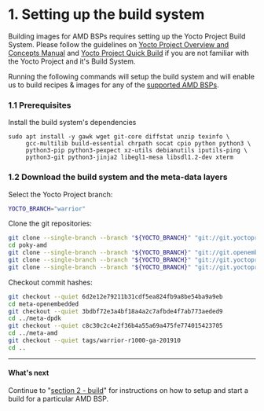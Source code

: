 # 1. Setting up the build system

Building images for AMD BSPs requires setting up the Yocto Project
Build System. Please follow the guidelines on
[Yocto Project Overview and Concepts Manual](https://www.yoctoproject.org/docs/2.7/overview-manual/overview-manual.html)
and [Yocto Project Quick Build](https://www.yoctoproject.org/docs/2.7/brief-yoctoprojectqs/brief-yoctoprojectqs.html)
if you are not familiar with the Yocto Project and it's Build System.

Running the following commands will setup the build system and will
enable us to build recipes & images for any of the
[supported AMD BSPs](meta-amd-bsp/README.md).

### 1.1 Prerequisites

Install the build system's dependencies
```
sudo apt install -y gawk wget git-core diffstat unzip texinfo \
     gcc-multilib build-essential chrpath socat cpio python python3 \
     python3-pip python3-pexpect xz-utils debianutils iputils-ping \
     python3-git python3-jinja2 libegl1-mesa libsdl1.2-dev xterm
```

### 1.2 Download the build system and the meta-data layers

Select the Yocto Project branch:
```sh
YOCTO_BRANCH="warrior"
```

Clone the git repositories: 
```sh
git clone --single-branch --branch "${YOCTO_BRANCH}" "git://git.yoctoproject.org/poky" "poky-amd"
cd poky-amd
git clone --single-branch --branch "${YOCTO_BRANCH}" "git://git.openembedded.org/meta-openembedded"
git clone --single-branch --branch "${YOCTO_BRANCH}" "git://git.yoctoproject.org/meta-dpdk"
git clone --single-branch --branch "${YOCTO_BRANCH}" "git://git.yoctoproject.org/meta-amd"
```

Checkout commit hashes:
```sh
git checkout --quiet 6d2e12e79211b31cdf5ea824fb9a8be54ba9a9eb
cd meta-openembedded
git checkout --quiet 3bdbf72e3a4bf18a4a2c7afbde4f7ab773aeded9
cd ../meta-dpdk
git checkout --quiet c8c30c2c4e2f36b4a55a69a475fe774015423705
cd ../meta-amd
git checkout --quiet tags/warrior-r1000-ga-201910
cd ..
```

---
#### What's next

Continue to "[section 2 - build](BUILD.md)" for instructions on how to
setup and start a build for a particular AMD BSP.
